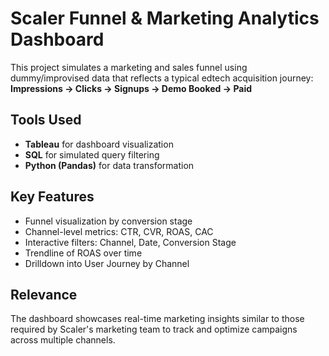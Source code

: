 # Scaler Funnel & Marketing Analytics Dashboard

This project simulates a marketing and sales funnel using dummy/improvised data that reflects a typical edtech acquisition journey:
**Impressions → Clicks → Signups → Demo Booked → Paid**

## Tools Used
- **Tableau** for dashboard visualization
- **SQL** for simulated query filtering
- **Python (Pandas)** for data transformation

## Key Features
- Funnel visualization by conversion stage
- Channel-level metrics: CTR, CVR, ROAS, CAC
- Interactive filters: Channel, Date, Conversion Stage
- Trendline of ROAS over time
- Drilldown into User Journey by Channel

## Relevance
The dashboard showcases real-time marketing insights similar to those required by Scaler's marketing team to track and optimize campaigns across multiple channels.
